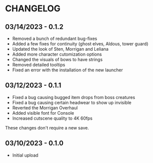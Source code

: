 # CHANGELOG

## 03/14/2023 - 0.1.2
* Removed a bunch of redundant bug-fixes
* Added a few fixes for continuity (ghost elves, Aldous, tower guard)
* Updated the look of Sten, Morrigan and Leliana
* Added more character cutomization options
* Changed the visuals of bows to have strings
* Removed detailed tooltips
* Fixed an error with the installation of the new launcher

## 03/12/2023 - 0.1.1
* Fixed a bug causing bugged item drops from boss creatures
* Fixed a bug causing certain headwear to show up invisible
* Reverted the Morrigan Overhaul
* Added visible font for Console
* Increased cutscene quality to 4K 60fps

These changes don't require a new save.

## 03/10/2023 - 0.1.0
* Initial upload
